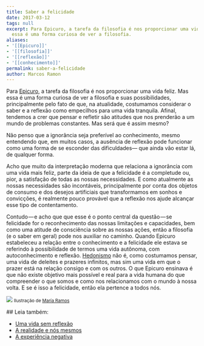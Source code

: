 ```yaml
---
title: Saber a felicidade
date: 2017-03-12
tags: null
excerpt: Para Epicuro, a tarefa da filosofia é nos proporcionar uma vida feliz. Mas
  essa é uma forma curiosa de ver a filosofia.
aliases:
- '[[Epicuro]]'
- '[[filosofia]]'
- '[[reflexão]]'
- '[[conhecimento]]'
permalink: saber-a-felicidade
author: Marcos Ramon
---
```

Para [Epicuro](https://g.co/kgs/JrLlmR), a tarefa da filosofia é nos proporcionar uma vida feliz. Mas essa é uma forma curiosa de ver a filosofia e suas possibilidades, principalmente pelo fato de que, na atualidade, costumamos considerar o saber e a reflexão como empecilhos para uma vida tranquila. Afinal, tendemos a crer que pensar e refletir são atitudes que nos prenderão a um mundo de problemas constantes. Mas será que é assim mesmo?

Não penso que a ignorância seja preferível ao conhecimento, mesmo entendendo que, em muitos casos, a ausência de reflexão pode funcionar como uma forma de se esconder das dificuldades— que ainda vão estar lá, de qualquer forma.

Acho que muito da interpretação moderna que relaciona a ignorância com uma vida mais feliz, parte da ideia de que a felicidade é a completude ou, pior, a satisfação de todas as nossas necessidades. E como atualmente as nossas necessidades são incontáveis, principalmente por conta dos objetos de consumo e dos desejos artificiais que transformamos em sonhos e convicções, é realmente pouco provável que a reflexão nos ajude alcançar esse tipo de contentamento.

Contudo — e acho que que esse é o ponto central da questão — se felicidade for o reconhecimento das nossas limitações e capacidades, bem como uma atitude de consciência sobre as nossas ações, então a filosofia (e o saber em geral) pode nos auxiliar no caminho. Quando Epicuro estabeleceu a relação entre o conhecimento e a felicidade ele estava se referindo à possibilidade de termos uma vida autônoma, com autoconhecimento e reflexão. [Hedonismo](http://www.ppe.uem.br/publicacoes/seminario_ppe_2013/trabalhos/co_04/127.pdf) não é, como costumamos pensar, uma vida de deleites e prazeres infinitos, mas sim uma vida em que o prazer está na relação consigo e com os outros. O que Epicuro ensinava é que não existe objetivo mais possível e real para a vida humana do que compreender o que somos e como nos relacionamos com o mundo à nossa volta. E se é isso a felicidade, então ela pertence a todos nós.

![](https://cdn-images-1.medium.com/max/800/1*qglrI8QL85rgKJhF3JcGBA.jpeg)
<small>Ilustração de <a href="http://mariaramosbravo.tumblr.com/">María Ramos</a></small>

<div class="leia-tambem" markdown="1">
## Leia também:

- <a href="/uma-vida-sem-reflexao">Uma vida sem reflexão</a>
- <a href="/a-realidade-e-nos-mesmos">A realidade e nós mesmos</a>
- <a href="/a-experiencia-negativa">A experiência negativa</a>
</div>
